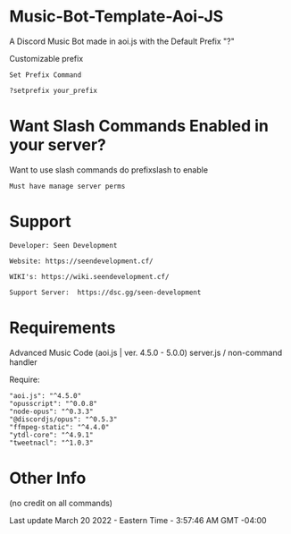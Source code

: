 # Music-Bot-Template-Aoi-JS

A Discord Music Bot made in aoi.js with the Default Prefix "?"  

Customizable prefix

`Set Prefix Command`

`?setprefix your_prefix`

# Want Slash Commands  Enabled in your server?

Want to use slash commands do prefixslash to enable 

`Must have manage server perms`

# Support

`Developer: Seen Development`

`Website: https://seendevelopment.cf/`

`WIKI's: https://wiki.seendevelopment.cf/`

`Support Server: 
https://dsc.gg/seen-development`

# Requirements

Advanced Music Code (aoi.js | ver. 4.5.0 - 5.0.0)
   server.js / non-command handler

   Require:
   
    "aoi.js": "^4.5.0"
    "opusscript": "^0.0.8"
    "node-opus": "^0.3.3"
    "@discordjs/opus": "^0.5.3"
    "ffmpeg-static": "^4.4.0"
    "ytdl-core": "^4.9.1"
    "tweetnacl": "^1.0.3"

# Other Info

   (no credit on all commands)
   
   Last update March 20 2022 - Eastern Time - 3:57:46 AM GMT -04:00